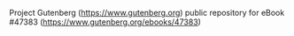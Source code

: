 Project Gutenberg (https://www.gutenberg.org) public repository for eBook #47383 (https://www.gutenberg.org/ebooks/47383)
